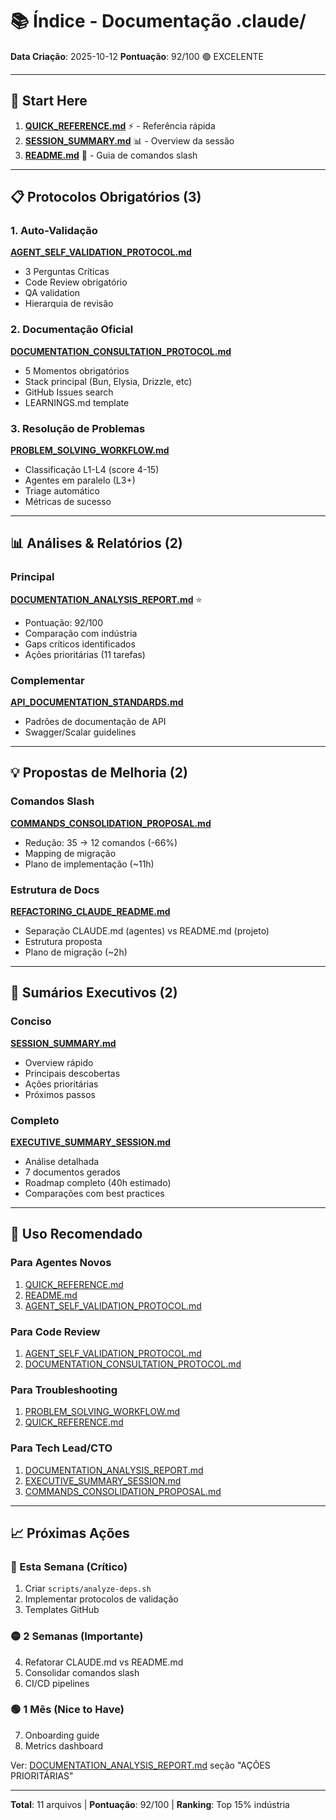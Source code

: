 # 📚 Índice - Documentação .claude/

**Data Criação**: 2025-10-12
**Pontuação**: 92/100 🟢 EXCELENTE

---

## 🎯 Start Here

1. **[QUICK_REFERENCE.md](./QUICK_REFERENCE.md)** ⚡ - Referência rápida
2. **[SESSION_SUMMARY.md](./SESSION_SUMMARY.md)** 📊 - Overview da sessão
3. **[README.md](./README.md)** 📖 - Guia de comandos slash

---

## 📋 Protocolos Obrigatórios (3)

### 1. Auto-Validação
**[AGENT_SELF_VALIDATION_PROTOCOL.md](./AGENT_SELF_VALIDATION_PROTOCOL.md)**
- 3 Perguntas Críticas
- Code Review obrigatório
- QA validation
- Hierarquia de revisão

### 2. Documentação Oficial
**[DOCUMENTATION_CONSULTATION_PROTOCOL.md](./DOCUMENTATION_CONSULTATION_PROTOCOL.md)**
- 5 Momentos obrigatórios
- Stack principal (Bun, Elysia, Drizzle, etc)
- GitHub Issues search
- LEARNINGS.md template

### 3. Resolução de Problemas
**[PROBLEM_SOLVING_WORKFLOW.md](./PROBLEM_SOLVING_WORKFLOW.md)**
- Classificação L1-L4 (score 4-15)
- Agentes em paralelo (L3+)
- Triage automático
- Métricas de sucesso

---

## 📊 Análises & Relatórios (2)

### Principal
**[DOCUMENTATION_ANALYSIS_REPORT.md](./DOCUMENTATION_ANALYSIS_REPORT.md)** ⭐
- Pontuação: 92/100
- Comparação com indústria
- Gaps críticos identificados
- Ações prioritárias (11 tarefas)

### Complementar
**[API_DOCUMENTATION_STANDARDS.md](./API_DOCUMENTATION_STANDARDS.md)**
- Padrões de documentação de API
- Swagger/Scalar guidelines

---

## 💡 Propostas de Melhoria (2)

### Comandos Slash
**[COMMANDS_CONSOLIDATION_PROPOSAL.md](./COMMANDS_CONSOLIDATION_PROPOSAL.md)**
- Redução: 35 → 12 comandos (-66%)
- Mapping de migração
- Plano de implementação (~11h)

### Estrutura de Docs
**[REFACTORING_CLAUDE_README.md](./REFACTORING_CLAUDE_README.md)**
- Separação CLAUDE.md (agentes) vs README.md (projeto)
- Estrutura proposta
- Plano de migração (~2h)

---

## 📖 Sumários Executivos (2)

### Conciso
**[SESSION_SUMMARY.md](./SESSION_SUMMARY.md)**
- Overview rápido
- Principais descobertas
- Ações prioritárias
- Próximos passos

### Completo
**[EXECUTIVE_SUMMARY_SESSION.md](./EXECUTIVE_SUMMARY_SESSION.md)**
- Análise detalhada
- 7 documentos gerados
- Roadmap completo (40h estimado)
- Comparações com best practices

---

## 🎯 Uso Recomendado

### Para Agentes Novos
1. [QUICK_REFERENCE.md](./QUICK_REFERENCE.md)
2. [README.md](./README.md)
3. [AGENT_SELF_VALIDATION_PROTOCOL.md](./AGENT_SELF_VALIDATION_PROTOCOL.md)

### Para Code Review
1. [AGENT_SELF_VALIDATION_PROTOCOL.md](./AGENT_SELF_VALIDATION_PROTOCOL.md)
2. [DOCUMENTATION_CONSULTATION_PROTOCOL.md](./DOCUMENTATION_CONSULTATION_PROTOCOL.md)

### Para Troubleshooting
1. [PROBLEM_SOLVING_WORKFLOW.md](./PROBLEM_SOLVING_WORKFLOW.md)
2. [QUICK_REFERENCE.md](./QUICK_REFERENCE.md)

### Para Tech Lead/CTO
1. [DOCUMENTATION_ANALYSIS_REPORT.md](./DOCUMENTATION_ANALYSIS_REPORT.md)
2. [EXECUTIVE_SUMMARY_SESSION.md](./EXECUTIVE_SUMMARY_SESSION.md)
3. [COMMANDS_CONSOLIDATION_PROPOSAL.md](./COMMANDS_CONSOLIDATION_PROPOSAL.md)

---

## 📈 Próximas Ações

### 🔴 Esta Semana (Crítico)
1. Criar `scripts/analyze-deps.sh`
2. Implementar protocolos de validação
3. Templates GitHub

### 🟡 2 Semanas (Importante)
4. Refatorar CLAUDE.md vs README.md
5. Consolidar comandos slash
6. CI/CD pipelines

### 🟢 1 Mês (Nice to Have)
7. Onboarding guide
8. Metrics dashboard

Ver: [DOCUMENTATION_ANALYSIS_REPORT.md](./DOCUMENTATION_ANALYSIS_REPORT.md) seção "AÇÕES PRIORITÁRIAS"

---

**Total**: 11 arquivos | **Pontuação**: 92/100 | **Ranking**: Top 15% indústria
